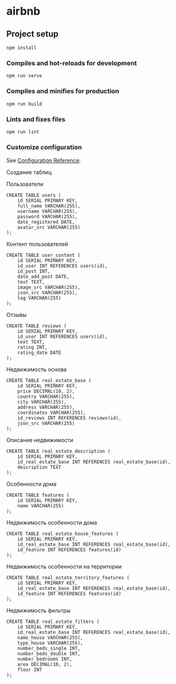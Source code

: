 # airbnb

## Project setup
```
npm install
```

### Compiles and hot-reloads for development
```
npm run serve
```

### Compiles and minifies for production
```
npm run build
```

### Lints and fixes files
```
npm run lint
```

### Customize configuration
See [Configuration Reference](https://cli.vuejs.org/config/).

Создание таблиц

Пользователи
```
CREATE TABLE users (
    id SERIAL PRIMARY KEY,
    full_name VARCHAR(255),
    username VARCHAR(255),
    password VARCHAR(255),
    date_registered DATE,
    avatar_src VARCHAR(255)
);
```

Контент пользователей
```
CREATE TABLE user_content (
    id SERIAL PRIMARY KEY,
    id_user INT REFERENCES users(id),
    id_post INT,
    date_add_post DATE,
    text TEXT,
    image_src VARCHAR(255),
    json_src VARCHAR(255),
    tag VARCHAR(255)
);
```

Отзывы
```
CREATE TABLE reviews (
    id SERIAL PRIMARY KEY,
    id_user INT REFERENCES users(id),
    text TEXT,
    rating INT,
    rating_date DATE
);
```

Недвижимость основа
```
CREATE TABLE real_estate_base (
    id SERIAL PRIMARY KEY,
    price DECIMAL(10, 2),
    country VARCHAR(255),
    city VARCHAR(255),
    address VARCHAR(255),
    coordinates VARCHAR(255),
    id_reviews INT REFERENCES reviews(id),
    json_src VARCHAR(255)
);
```

Описание недвижимости
```
CREATE TABLE real_estate_description (
    id SERIAL PRIMARY KEY,
    id_real_estate_base INT REFERENCES real_estate_base(id),
    description TEXT
);
```

Особенности дома
```
CREATE TABLE features (
    id SERIAL PRIMARY KEY,
    name VARCHAR(255)
);
```

Недвижимость особенности дома
```
CREATE TABLE real_estate_house_features (
    id SERIAL PRIMARY KEY,
    id_real_estate_base INT REFERENCES real_estate_base(id),
    id_feature INT REFERENCES features(id)
);
```

Недвижимость особенности на территории
```
CREATE TABLE real_estate_territory_features (
    id SERIAL PRIMARY KEY,
    id_real_estate_base INT REFERENCES real_estate_base(id),
    id_feature INT REFERENCES features(id)
);
```

Недвижимость фильтры
```
CREATE TABLE real_estate_filters (
    id SERIAL PRIMARY KEY,
    id_real_estate_base INT REFERENCES real_estate_base(id),
    name_house VARCHAR(255),
    type_house VARCHAR(255),
    number_beds_single INT,
    number_beds_double INT,
    number_bedrooms INT,
    area DECIMAL(10, 2),
    floor INT
);
```


